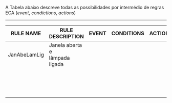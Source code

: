 A Tabela abaixo descreve todas as possibilidades por intermédio de regras ECA (*event*, *condictions*, *actions*)

***

| RULE NAME    | RULE DESCRIPTION                      | EVENT | CONDITIONS | ACTIONS |
|--------------|---------------------------------------|-------|------------|---------|
| JanAbeLamLig | Janela aberta e <br /> lâmpada ligada |       |            |         |
|              |                                       |       |            |         |
|              |                                       |       |            |         |
|              |                                       |       |            |         |
|              |                                       |       |            |         |
|              |                                       |       |            |         |
|              |                                       |       |            |         |
|              |                                       |       |            |         |
|              |                                       |       |            |         |
|              |                                       |       |            |         |
|              |                                       |       |            |         |
|              |                                       |       |            |         |
|              |                                       |       |            |         |
|              |                                       |       |            |         |
|              |                                       |       |            |         |
|              |                                       |       |            |         |
